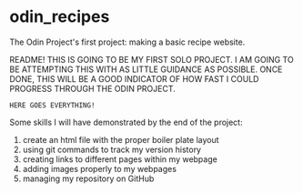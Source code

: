 # odin_recipes
The Odin Project's first project: making a basic recipe website.

README! 
    THIS IS GOING TO BE MY FIRST SOLO PROJECT. I AM GOING TO BE ATTEMPTING THIS WITH AS
    LITTLE GUIDANCE AS POSSIBLE. ONCE DONE, THIS WILL BE A GOOD INDICATOR OF HOW FAST I COULD 
    PROGRESS THROUGH THE ODIN PROJECT.

    HERE GOES EVERYTHING!

Some skills I will have demonstrated by the end of the project:
<ol>
    <li>create an html file with the proper boiler plate layout</li>
    <li>using git commands to track my version history</li>
    <li>creating links to different pages within my webpage</li>
    <li>adding images properly to my webpages</li>
    <li>managing my repository on GitHub</li>
</ol>